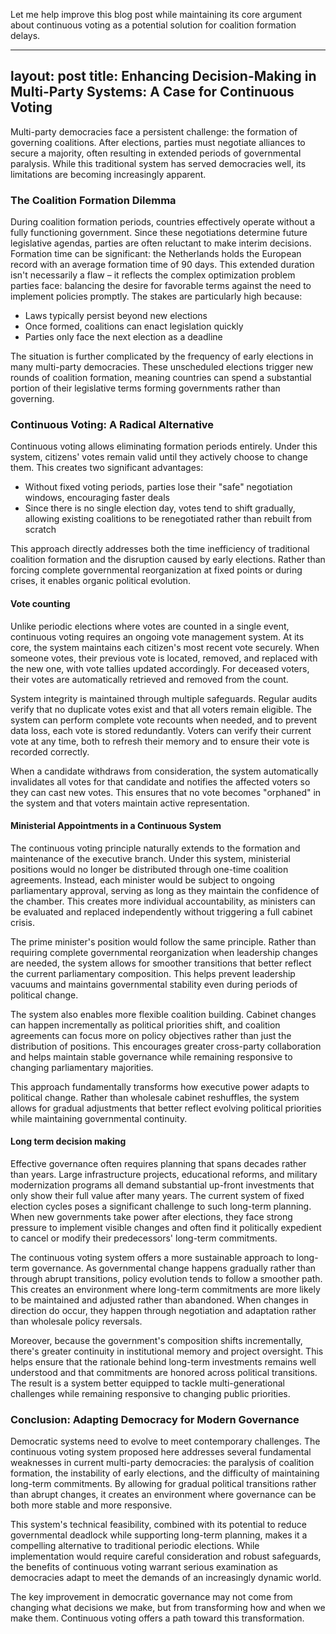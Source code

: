 Let me help improve this blog post while maintaining its core argument about continuous voting as a potential solution for coalition formation delays.

---
layout: post
title: Enhancing Decision-Making in Multi-Party Systems: A Case for Continuous Voting
---

Multi-party democracies face a persistent challenge: the formation of governing coalitions. After elections, parties must negotiate alliances to secure a majority, often resulting in extended periods of governmental paralysis. While this traditional system has served democracies well, its limitations are becoming increasingly apparent.

### The Coalition Formation Dilemma

During coalition formation periods, countries effectively operate without a fully functioning government. Since these negotiations determine future legislative agendas, parties are often reluctant to make interim decisions. Formation time can be significant: the Netherlands holds the European record with an average formation time of 90 days. This extended duration isn't necessarily a flaw – it reflects the complex optimization problem parties face: balancing the desire for favorable terms against the need to implement policies promptly.
The stakes are particularly high because:
- Laws typically persist beyond new elections
- Once formed, coalitions can enact legislation quickly
- Parties only face the next election as a deadline

The situation is further complicated by the frequency of early elections in many multi-party democracies. These unscheduled elections trigger new rounds of coalition formation, meaning countries can spend a substantial portion of their legislative terms forming governments rather than governing.

### Continuous Voting: A Radical Alternative

Continuous voting allows eliminating formation periods entirely. Under this system, citizens' votes remain valid until they actively choose to change them. This creates two significant advantages:
- Without fixed voting periods, parties lose their "safe" negotiation windows, encouraging faster deals
- Since there is no single election day, votes tend to shift gradually, allowing existing coalitions to be renegotiated rather than rebuilt from scratch

This approach directly addresses both the time inefficiency of traditional coalition formation and the disruption caused by early elections. Rather than forcing complete governmental reorganization at fixed points or during crises, it enables organic political evolution.

#### Vote counting

Unlike periodic elections where votes are counted in a single event, continuous voting requires an ongoing vote management system. At its core, the system maintains each citizen's most recent vote securely. When someone votes, their previous vote is located, removed, and replaced with the new one, with vote tallies updated accordingly. For deceased voters, their votes are automatically retrieved and removed from the count.

System integrity is maintained through multiple safeguards. Regular audits verify that no duplicate votes exist and that all voters remain eligible. The system can perform complete vote recounts when needed, and to prevent data loss, each vote is stored redundantly. Voters can verify their current vote at any time, both to refresh their memory and to ensure their vote is recorded correctly.

When a candidate withdraws from consideration, the system automatically invalidates all votes for that candidate and notifies the affected voters so they can cast new votes. This ensures that no vote becomes "orphaned" in the system and that voters maintain active representation.

#### Ministerial Appointments in a Continuous System

The continuous voting principle naturally extends to the formation and maintenance of the executive branch. Under this system, ministerial positions would no longer be distributed through one-time coalition agreements. Instead, each minister would be subject to ongoing parliamentary approval, serving as long as they maintain the confidence of the chamber. This creates more individual accountability, as ministers can be evaluated and replaced independently without triggering a full cabinet crisis.

The prime minister's position would follow the same principle. Rather than requiring complete governmental reorganization when leadership changes are needed, the system allows for smoother transitions that better reflect the current parliamentary composition. This helps prevent leadership vacuums and maintains governmental stability even during periods of political change.

The system also enables more flexible coalition building. Cabinet changes can happen incrementally as political priorities shift, and coalition agreements can focus more on policy objectives rather than just the distribution of positions. This encourages greater cross-party collaboration and helps maintain stable governance while remaining responsive to changing parliamentary majorities.

This approach fundamentally transforms how executive power adapts to political change. Rather than wholesale cabinet reshuffles, the system allows for gradual adjustments that better reflect evolving political priorities while maintaining governmental continuity.

#### Long term decision making
Effective governance often requires planning that spans decades rather than years. Large infrastructure projects, educational reforms, and military modernization programs all demand substantial up-front investments that only show their full value after many years. The current system of fixed election cycles poses a significant challenge to such long-term planning. When new governments take power after elections, they face strong pressure to implement visible changes and often find it politically expedient to cancel or modify their predecessors' long-term commitments.

The continuous voting system offers a more sustainable approach to long-term governance. As governmental change happens gradually rather than through abrupt transitions, policy evolution tends to follow a smoother path. This creates an environment where long-term commitments are more likely to be maintained and adjusted rather than abandoned. When changes in direction do occur, they happen through negotiation and adaptation rather than wholesale policy reversals.

Moreover, because the government's composition shifts incrementally, there's greater continuity in institutional memory and project oversight. This helps ensure that the rationale behind long-term investments remains well understood and that commitments are honored across political transitions. The result is a system better equipped to tackle multi-generational challenges while remaining responsive to changing public priorities.

### Conclusion: Adapting Democracy for Modern Governance
Democratic systems need to evolve to meet contemporary challenges. The continuous voting system proposed here addresses several fundamental weaknesses in current multi-party democracies: the paralysis of coalition formation, the instability of early elections, and the difficulty of maintaining long-term commitments. By allowing for gradual political transitions rather than abrupt changes, it creates an environment where governance can be both more stable and more responsive.

This system's technical feasibility, combined with its potential to reduce governmental deadlock while supporting long-term planning, makes it a compelling alternative to traditional periodic elections. While implementation would require careful consideration and robust safeguards, the benefits of continuous voting warrant serious examination as democracies adapt to meet the demands of an increasingly dynamic world.

The key improvement in democratic governance may not come from changing what decisions we make, but from transforming how and when we make them. Continuous voting offers a path toward this transformation.